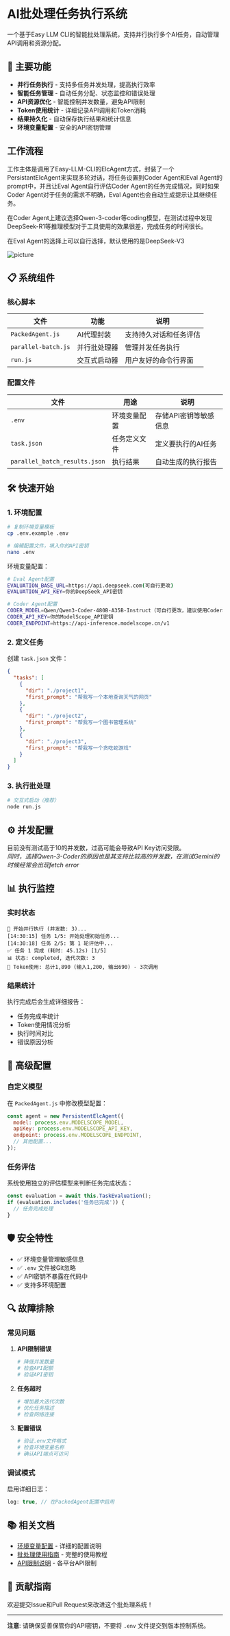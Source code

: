 # AI批处理任务执行系统

一个基于Easy LLM CLI的智能批处理系统，支持并行执行多个AI任务，自动管理API调用和资源分配。

## 🚀 主要功能

- **并行任务执行** - 支持多任务并发处理，提高执行效率
- **智能任务管理** - 自动任务分配、状态监控和错误处理
- **API资源优化** - 智能控制并发数量，避免API限制
- **Token使用统计** - 详细记录API调用和Token消耗
- **结果持久化** - 自动保存执行结果和统计信息
- **环境变量配置** - 安全的API密钥管理



## 工作流程

工作主体是调用了Easy-LLM-CLI的ElcAgent方式，封装了一个PersistantElcAgent来实现多轮对话，将任务设置到Coder Agent和Eval Agent的prompt中，并且让Eval Agent自行评估Coder Agent的任务完成情况，同时如果Coder Agent对于任务的需求不明确，Eval Agent也会自动生成提示让其继续任务。

在Coder Agent上建议选择Qwen-3-coder等coding模型，在测试过程中发现DeepSeek-R1等推理模型对于工具使用的效果很差，完成任务的时间很长。

在Eval Agent的选择上可以自行选择，默认使用的是DeepSeek-V3

![picture](file:///Users/danielsu/Study/easy-llm-cli/picture.png)



## 📋 系统组件

### 核心脚本

| 文件 | 功能 | 说明 |
|------|------|------|
| `PackedAgent.js` | AI代理封装 | 支持持久对话和任务评估 |
| `parallel-batch.js` | 并行批处理器 | 管理并发任务执行 |
| `run.js` | 交互式启动器 | 用户友好的命令行界面 |

### 配置文件

| 文件 | 用途 | 说明 |
|------|------|------|
| `.env` | 环境变量配置 | 存储API密钥等敏感信息 |
| `task.json` | 任务定义文件 | 定义要执行的AI任务 |
| `parallel_batch_results.json` | 执行结果 | 自动生成的执行报告 |

## 🛠️ 快速开始

### 1. 环境配置

```bash
# 复制环境变量模板
cp .env.example .env

# 编辑配置文件，填入你的API密钥
nano .env
```

环境变量配置：
```bash
# Eval Agent配置
EVALUATION_BASE_URL=https://api.deepseek.com(可自行更改)
EVALUATION_API_KEY=你的DeepSeek_API密钥

# Coder Agent配置  
CODER_MODEL=Qwen/Qwen3-Coder-480B-A35B-Instruct（可自行更改，建议使用Coder模型）
CODER_API_KEY=你的ModelScope_API密钥
CODER_ENDPOINT=https://api-inference.modelscope.cn/v1
```

### 2. 定义任务

创建 `task.json` 文件：
```json
{
  "tasks": [
    {
      "dir": "./project1",
      "first_prompt": "帮我写一个本地查询天气的网页"
    },
    {
      "dir": "./project2", 
      "first_prompt": "帮我写一个图书管理系统"
    },
    {
      "dir": "./project3",
      "first_prompt": "帮我写一个贪吃蛇游戏"
    }
  ]
}
```

### 3. 执行批处理

```bash
# 交互式启动（推荐）
node run.js
```

## ⚙️ 并发配置

目前没有测试高于10的并发数，过高可能会导致API Key访问受限。  
*同时，选择Qwen-3-Coder的原因也是其支持比较高的并发数，在测试Gemini的时候经常会出现fetch error*


## 📊 执行监控

### 实时状态

```
🚀 开始并行执行 (并发数: 3)...
[14:30:15] 任务 1/5: 开始处理初始任务...
[14:30:18] 任务 2/5: 第 1 轮评估中...
✅ 任务 1 完成 (耗时: 45.12s) [1/5]
📊 状态: completed, 迭代次数: 3
💾 Token使用: 总计1,890 (输入1,200, 输出690) - 3次调用
```

### 结果统计

执行完成后会生成详细报告：
- 任务完成率统计
- Token使用情况分析
- 执行时间对比
- 错误原因分析

## 🔧 高级配置

### 自定义模型

在 `PackedAgent.js` 中修改模型配置：
```javascript
const agent = new PersistentElcAgent({
  model: process.env.MODELSCOPE_MODEL,
  apiKey: process.env.MODELSCOPE_API_KEY,
  endpoint: process.env.MODELSCOPE_ENDPOINT,
  // 其他配置...
});
```

### 任务评估

系统使用独立的评估模型来判断任务完成状态：
```javascript
const evaluation = await this.TaskEvaluation();
if (evaluation.includes('任务已完成')) {
  // 任务完成处理
}
```
## 🛡️ 安全特性

- ✅ 环境变量管理敏感信息
- ✅ `.env` 文件被Git忽略
- ✅ API密钥不暴露在代码中
- ✅ 支持多环境配置

## 🔍 故障排除

### 常见问题

1. **API限制错误**
   ```bash
   # 降低并发数量
   # 检查API配额
   # 验证API密钥
   ```

2. **任务超时**
   ```bash
   # 增加最大迭代次数
   # 优化任务描述
   # 检查网络连接
   ```

3. **配置错误**
   ```bash
   # 验证.env文件格式
   # 检查环境变量名称
   # 确认API端点可访问
   ```

### 调试模式

启用详细日志：
```javascript
log: true, // 在PackedAgent配置中启用
```

## 📚 相关文档

- [环境变量配置](./ENV_SETUP.md) - 详细的配置说明
- [批处理使用指南](./BATCH_README.md) - 完整的使用教程
- [API限制说明](./docs/quota-and-pricing.md) - 各平台API限制

## 🤝 贡献指南

欢迎提交Issue和Pull Request来改进这个批处理系统！

---

**注意**: 请确保妥善保管你的API密钥，不要将 `.env` 文件提交到版本控制系统。

